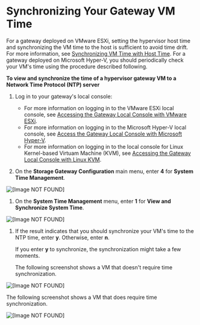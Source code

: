 # Synchronizing Your Gateway VM Time<a name="MaintenanceTimeSync-hyperv"></a>

For a gateway deployed on VMware ESXi, setting the hypervisor host time and synchronizing the VM time to the host is sufficient to avoid time drift\. For more information, see [Synchronizing VM Time with Host Time](configure-vmware.md#GettingStartedSyncVMTime-common)\. For a gateway deployed on Microsoft Hyper\-V, you should periodically check your VM's time using the procedure described following\. 

**To view and synchronize the time of a hypervisor gateway VM to a Network Time Protocol \(NTP\) server**

1. Log in to your gateway's local console:
   + For more information on logging in to the VMware ESXi local console, see [Accessing the Gateway Local Console with VMware ESXi](accessing-local-console.md#MaintenanceConsoleWindowVMware-common)\.
   + For more information on logging in to the Microsoft Hyper\-V local console, see [Access the Gateway Local Console with Microsoft Hyper\-V](accessing-local-console.md#MaintenanceConsoleWindowHyperV-common)\.
   + For more information on logging in to the local console for Linux Kernel\-based Virtuam Machine \(KVM\), see [Accessing the Gateway Local Console with Linux KVM](accessing-local-console.md#MaintenanceConsoleWindowKVM-common)\.

1. On the **Storage Gateway Configuration** main menu, enter **4** for **System Time Management**\.

      
![\[Image NOT FOUND\]](http://docs.aws.amazon.com/filegateway/latest/filefsxw/images/LocalConsoleLogin.png)

1. On the **System Time Management** menu, enter **1** for **View and Synchronize System Time**\.

      
![\[Image NOT FOUND\]](http://docs.aws.amazon.com/filegateway/latest/filefsxw/images/hyperv-timesync01.png)

1. If the result indicates that you should synchronize your VM's time to the NTP time, enter **y**\. Otherwise, enter **n**\.

   If you enter **y** to synchronize, the synchronization might take a few moments\.

   The following screenshot shows a VM that doesn't require time synchronization\.

      
![\[Image NOT FOUND\]](http://docs.aws.amazon.com/filegateway/latest/filefsxw/images/hyperv-timesync02.png)

   The following screenshot shows a VM that does require time synchronization\.

      
![\[Image NOT FOUND\]](http://docs.aws.amazon.com/filegateway/latest/filefsxw/images/hyperv-timesync03.png)
